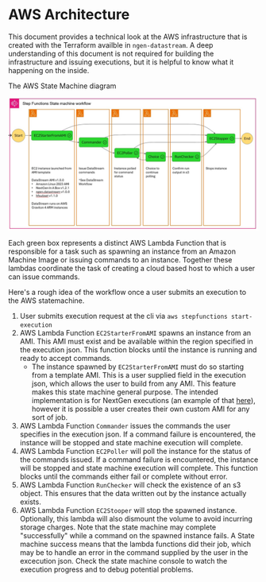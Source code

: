 # AWS Architecture
This document provides a technical look at the AWS infrastructure that is created with the Terraform availble in `ngen-datastream`. A deep understanding of this document is not required for building the infrastructure and issuing executions, but it is helpful to know what it happening on the inside.

The AWS State Machine diagram

![statemachine](./images/AWS_infra_basic.jpg)

Each green box represents a distinct AWS Lambda Function that is responsible for a task such as spawning an instance from an Amazon Machine Image or issuing commands to an instance. Together these lambdas coordinate the task of creating a cloud based host to which a user can issue commands. 

Here's a rough idea of the workflow once a user submits an execution to the AWS statemachine.
1) User submits execution request at the cli via `aws stepfunctions start-execution`
2) AWS Lambda Function `EC2StarterFromAMI` spawns an instance from an AMI. This AMI must exist and be available within the region specified in the execution json. This function blocks until the instance is running and ready to accept commands. 
    * The instance spawned by `EC2StarterFromAMI` must do so starting from a template AMI. This is a user supplied field in the execution json, which allows the user to build from any AMI. This feature makes this state machine general purpose. The intended implementation is for NextGen executions (an example of that [here](https://github.com/CIROH-UA/ngen-datastream/edit/main/research_datastream/terraform/AWS_BASICS.md#1-aws-step-functions-state-machines)), however it is possible a user creates their own custom AMI for any sort of job.
3) AWS Lambda Function `Commander` issues the commands the user specifies in the execution json. If a command failure is encountered, the instance will be stopped and state machine execution will complete.
4) AWS Lambda Function `EC2Poller` will poll the instance for the status of the commands issued. If a command failure is encountered, the instance will be stopped and state machine execution will complete. This function blocks until the commands either fail or complete without error.
5) AWS Lambda Function `RunChecker` will check the existence of an s3 object. This ensures that the data written out by the instance actually exists.
6) AWS Lambda Function `EC2Stooper` will stop the spawned instance. Optionally, this lambda will also dismount the volume to avoid incurring storage charges. Note that the state machine may complete "successfully" while a command on the spawned instance fails. A State machine success means that the lambda functions did their job, which may be to handle an error in the command supplied by the user in the excecution json. Check the state machine console to watch the execution progress and to debug potential problems.

